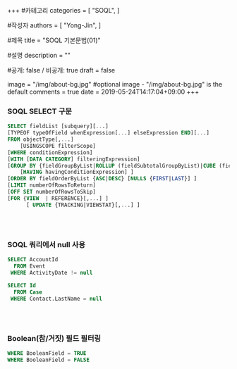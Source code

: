 +++
#카테고리
categories = [
    "SOQL",
]

#작성자
authors = [
    "Yong-Jin",
]

#제목
title = "SOQL 기본문법(01)"

#설명
description = ""

#공개: false / 비공개: true
draft = false


image = "/img/about-bg.jpg" #optional image - "/img/about-bg.jpg" is the default
comments = true
date = 2019-05-24T14:17:04+09:00
+++

<!-- 게시글 내용 -->

### SOQL SELECT 구문 
```sql
SELECT fieldList [subquery][...]
[TYPEOF typeOfField whenExpression[...] elseExpression END][...]
FROM objectType[,...]
    [USINGSCOPE filterScope]
[WHERE conditionExpression]
[WITH [DATA CATEGORY] filteringExpression]
[GROUP BY {fieldGroupByList|ROLLUP (fieldSubtotalGroupByList)|CUBE (fieldSubtotalGroupByList)}
    [HAVING havingConditionExpression] ]
[ORDER BY fieldOrderByList {ASC|DESC} [NULLS {FIRST|LAST}] ]
[LIMIT numberOfRowsToReturn]
[OFF SET numberOfRowsToSkip]
[FOR {VIEW  | REFERENCE}[,...] ]
      [ UPDATE {TRACKING|VIEWSTAT}[,...] ]
```

###### &nbsp;
### SOQL 쿼리에서 null 사용
```sql
SELECT AccountId
  FROM Event
 WHERE ActivityDate != null

SELECT Id
  FROM Case
 WHERE Contact.LastName = null
```

###### &nbsp;
### Boolean(참/거짓) 필드 필터링
```sql
WHERE BooleanField = TRUE
WHERE BooleanField = FALSE 
```